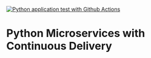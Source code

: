 [![Python application test with Github Actions](https://github.com/priyankak17/python-microservices-/actions/workflows/devops.yml/badge.svg)](https://github.com/priyankak17/python-microservices-/actions/workflows/devops.yml)

# Python Microservices with Continuous Delivery



